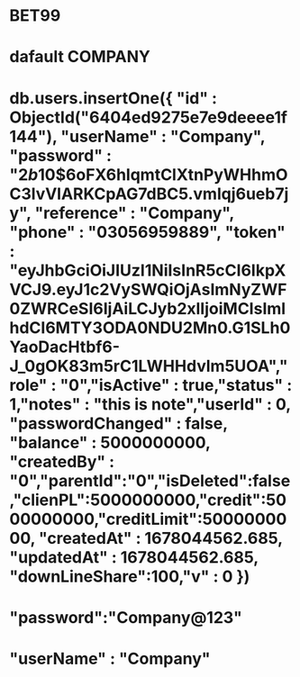 # BET99

# dafault COMPANY

# db.users.insertOne({ "id" : ObjectId("6404ed9275e7e9deeee1f144"), "userName" : "Company", "password" : "$2b$10$6oFX6hlqmtClXtnPyWHhmOC3lvVlARKCpAG7dBC5.vmlqj6ueb7jy", "reference" : "Company", "phone" : "03056959889", "token" : "eyJhbGciOiJIUzI1NiIsInR5cCI6IkpXVCJ9.eyJ1c2VySWQiOjAsImNyZWF0ZWRCeSI6IjAiLCJyb2xlIjoiMCIsImlhdCI6MTY3ODA0NDU2Mn0.G1SLh0YaoDacHtbf6-J_0gOK83m5rC1LWHHdvlm5UOA","role" : "0","isActive" : true,"status" : 1,"notes" : "this is note","userId" : 0, "passwordChanged" : false, "balance" : 5000000000, "createdBy" : "0","parentId":"0","isDeleted":false,"clienPL":5000000000,"credit":5000000000,"creditLimit":5000000000, "createdAt" : 1678044562.685, "updatedAt" : 1678044562.685, "downLineShare":100,"v" : 0 })

# "password":"Company@123"

# "userName" : "Company"
